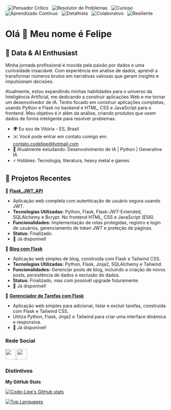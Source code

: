 <p align="left">
  <img src="https://img.shields.io/badge/Pensador_Crítico-4CAF50?style=flat&logo=thinkpad&logoColor=white" alt="Pensador Crítico" />
  <img src="https://img.shields.io/badge/Resolutor_de_Problemas-FF5722?style=flat&logo=cplusplus&logoColor=white" alt="Resolutor de Problemas" />
  <img src="https://img.shields.io/badge/Curioso-03A9F4?style=flat&logo=question&logoColor=white" alt="Curioso" />
  <img src="https://img.shields.io/badge/Aprendizado_Contínuo-FFC107?style=flat&logo=book&logoColor=white" alt="Aprendizado Contínuo" />
  <img src="https://img.shields.io/badge/Detalhista-00BCD4?style=flat&logo=binoculars&logoColor=white" alt="Detalhista" />
  <img src="https://img.shields.io/badge/Colaborativo-8BC34A?style=flat&logo=users&logoColor=white" alt="Colaborativo" />
  <img src="https://img.shields.io/badge/Resiliente-FF9800?style=flat&logo=trophy&logoColor=white" alt="Resiliente" />
</p>

# Olá 👋 Meu nome é Felipe

## 🚀 Data & AI Enthusiast

Minha jornada profissional é movida pela paixão por dados e uma curiosidade insaciável. Com experiência em análise de dados, aprendi a transformar números brutos em narrativas valiosas que geram insights e impulsionam decisões.

Atualmente, estou expandindo minhas habilidades para o universo da Inteligência Artificial, me dedicando a construir aplicações Web e me tornar um desenvolvedor de IA. Tenho focado em construir aplicações completas, usando Python e Flask no backend e HTML, CSS e JavaScript para o frontend. Meu objetivo é ir além da análise, criando produtos que usem dados de forma inteligente para resolver problemas.

* 🌍 Eu sou de Vitória - ES, Brasil
* ✉️ Você pode entrar em contato comigo em: contato.codelipe@hotmail.com
* 📖 Atualmente estudando: Desenvolvimento de IA | Python | Generative IA
* ⚡ Hobbies: Tecnologia, literatura, heavy metal e games

## 📂 Projetos Recentes

🔹 [**Flask_JWT_API**](https://github.com/Code-Lipe/flask_jwt_api)
- Aplicação web completa com autenticação de usuário segura usando JWT.
- **Tecnologias Utilizadas:** Python, Flask, Flask-JWT-Extended, SQLAlchemy e Bcrypt. No frontend HTML, CSS e JavaScript (ES6).
- **Funcionalidades:** Implementação de rotas protegidas, registro e login de usuários, gerenciamento de token JWT e proteção de páginas.
- **Status:** Finalizado.
- 🔗 Já disponível!

🔹 [**Blog com Flask**](https://github.com/Code-Lipe/blog)
- Aplicação web simples de blog, construída com Flask e Tailwind CSS.
- **Tecnologias Utilizadas:** Python, Flask, Jinja2, SQLAlchemy e Tailwind.
- **Funcionalidades:** Gerenciar posts de blog, incluindo a criação de novos posts, persistência de dados e exclusão de dados.
- **Status:** Finalizado, mas com possivél upgrade futuramente.
- 🔗 Já disponível!

🔹 [**Gerenciador de Tarefas com Flask**](https://github.com/Code-Lipe/gerenciador_tarefas)
- Aplicação web simples para adicionar, listar e excluir tarefas, construída com Flask e Tailwind CSS.
- Utiliza Python, Flask, Jinja2 e Tailwind para criar uma interface dinâmica e responsiva.
- 🔗 Já disponível!

### Rede Social
</picture> </a> <a href="http://www.instagram.com/fe.lipe_os" target="_blank" rel="noreferrer"> <picture> <source media="(prefers-color-scheme: dark)" srcset="https://raw.githubusercontent.com/danielcranney/readme-generator/main/public/icons/socials/instagram-dark.svg" /> <source media="(prefers-color-scheme: light)" srcset="https://raw.githubusercontent.com/danielcranney/readme-generator/main/public/icons/socials/instagram.svg" /> <img src="https://raw.githubusercontent.com/danielcranney/readme-generator/main/public/icons/socials/instagram.svg" width="32" height="32" /> </picture> </a> <a href="https://www.linkedin.com/in/felipe-codelipe" target="_blank" rel="noreferrer"> <picture> <source media="(prefers-color-scheme: dark)" srcset="https://raw.githubusercontent.com/danielcranney/readme-generator/main/public/icons/socials/linkedin-dark.svg" /> <source media="(prefers-color-scheme: light)" srcset="https://raw.githubusercontent.com/danielcranney/readme-generator/main/public/icons/socials/linkedin.svg" /> <img src="https://raw.githubusercontent.com/danielcranney/readme-generator/main/public/icons/socials/linkedin.svg" width="32" height="32" /> </picture> </a></p>

### Distintivos

<b>My GitHub Stats</b>

<a href="http://www.github.com/Code-Lipe"><img src="https://github-readme-stats.vercel.app/api?username=Code-Lipe&show_icons=true&hide=&count_private=true&title_color=0891b2&text_color=ffffff&icon_color=0891b2&bg_color=1c1917&hide_border=true&show_icons=true" alt="Code-Lipe's GitHub stats" /></a>

<a href="https://github.com/Code-Lipe" align="left"><img src="https://github-readme-stats.vercel.app/api/top-langs/?username=Code-Lipe&langs_count=10&title_color=0891b2&text_color=ffffff&icon_color=0891b2&bg_color=1c1917&hide_border=true&locale=en&custom_title=Top%20%Languages" alt="Top Languages" /></a>

